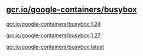 
[gcr.io/google-containers/busybox](https://hub.docker.com/r/anjia0532/google-containers.busybox/tags/)
-----


[gcr.io/google-containers/busybox:1.24](https://hub.docker.com/r/anjia0532/google-containers.busybox/tags/)


[gcr.io/google-containers/busybox:1.27](https://hub.docker.com/r/anjia0532/google-containers.busybox/tags/)


[gcr.io/google-containers/busybox:latest](https://hub.docker.com/r/anjia0532/google-containers.busybox/tags/)


